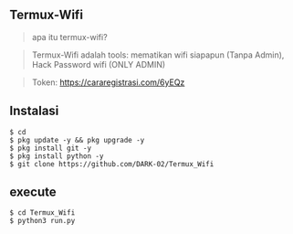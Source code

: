 ## Termux-Wifi
> apa itu termux-wifi?

> Termux-Wifi adalah tools: mematikan wifi siapapun (Tanpa Admin), Hack Password wifi (ONLY ADMIN)

> Token: https://cararegistrasi.com/6yEQz
## Instalasi
```
$ cd
$ pkg update -y && pkg upgrade -y
$ pkg install git -y
$ pkg install python -y
$ git clone https://github.com/DARK-02/Termux_Wifi
```
## execute
```python3
$ cd Termux_Wifi
$ python3 run.py
```
